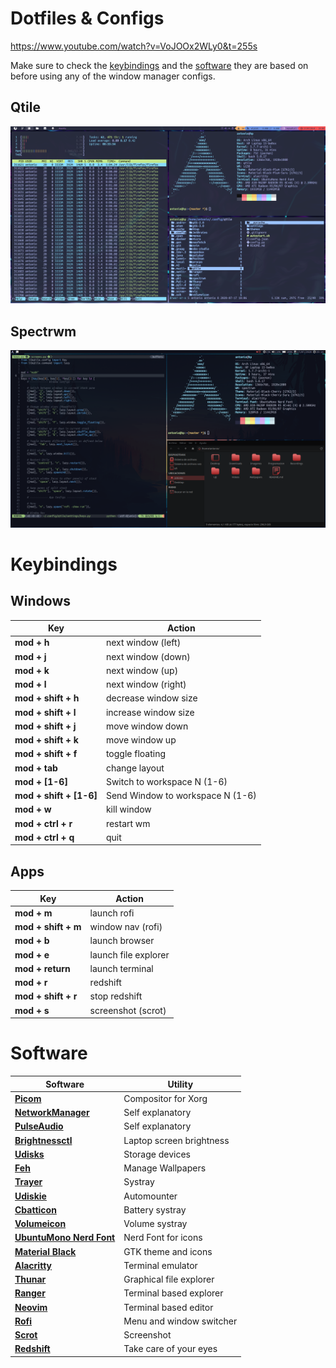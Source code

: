 # Dotfiles & Configs

https://www.youtube.com/watch?v=VoJOOx2WLy0&t=255s

Make sure to check the [keybindings](https://github.com/antoniosarosi/dotfiles#Keybindings)
and the [software](https://github.com/antoniosarosi/dotfiles#Software) they are
based on before using any of the window manager configs.

## Qtile
![Qtile](.screenshots/qtile.png)

## Spectrwm
![Spectrwm](.screenshots/spectrwm.png)

# Keybindings

## Windows

| Key                     | Action                           |
|-------------------------|----------------------------------|
| **mod + h**             | next window (left)               |
| **mod + j**             | next window (down)               |
| **mod + k**             | next window (up)                 |
| **mod + l**             | next window (right)              |
| **mod + shift + h**     | decrease window size             |
| **mod + shift + l**     | increase window size             |
| **mod + shift + j**     | move window down                 |
| **mod + shift + k**     | move window up                   |
| **mod + shift + f**     | toggle floating                  |
| **mod + tab**           | change layout                    |
| **mod + [1-6]**         | Switch to workspace N (1-6)      |
| **mod + shift + [1-6]** | Send Window to workspace N (1-6) |
| **mod + w**             | kill window                      |
| **mod + ctrl + r**      | restart wm                       |
| **mod + ctrl + q**      | quit                             |

## Apps

| Key                 | Action               |
|---------------------|----------------------|
| **mod + m**         | launch rofi          |
| **mod + shift + m** | window nav (rofi)    |
| **mod + b**         | launch browser       |
| **mod + e**         | launch file explorer |
| **mod + return**    | launch terminal      |
| **mod + r**         | redshift             |
| **mod + shift + r** | stop redshift        |
| **mod + s**         | screenshot (scrot)   |

# Software

| Software                                                                                   | Utility                  |
|--------------------------------------------------------------------------------------------|--------------------------|
| **[Picom](https://wiki.archlinux.org/index.php/Picom)**                                    | Compositor for Xorg      |
| **[NetworkManager](https://wiki.archlinux.org/index.php/NetworkManager)**                  | Self explanatory         |
| **[PulseAudio](https://wiki.archlinux.org/index.php/PulseAudio)**                          | Self explanatory         |
| **[Brightnessctl](https://www.archlinux.org/packages/community/x86_64/brightnessctl/)**    | Laptop screen brightness |
| **[Udisks](https://wiki.archlinux.org/index.php/Udisks)**                                  | Storage devices          |
| **[Feh](https://wiki.archlinux.org/index.php/Feh)**                                        | Manage Wallpapers        |
| **[Trayer](https://www.archlinux.org/packages/extra/x86_64/trayer/)**                      | Systray                  |
| **[Udiskie](https://www.archlinux.org/packages/community/any/udiskie/)**                   | Automounter              |
| **[Cbatticon](https://www.archlinux.org/packages/community/x86_64/cbatticon/)**            | Battery systray          |
| **[Volumeicon](https://www.archlinux.org/packages/community/x86_64/volumeicon/)**          | Volume systray           |
| **[UbuntuMono Nerd Font](https://aur.archlinux.org/packages/nerd-fonts-ubuntu-mono/)**     | Nerd Font for icons      |
| **[Material Black](https://github.com/rtlewis88/rtl88-Themes/tree/material-black-COLORS)** | GTK theme and icons      |
| **[Alacritty](https://wiki.archlinux.org/index.php/Alacritty)**                            | Terminal emulator        |
| **[Thunar](https://wiki.archlinux.org/index.php/Thunar)**                                  | Graphical file explorer  |
| **[Ranger](https://wiki.archlinux.org/index.php/Ranger)**                                  | Terminal based explorer  |
| **[Neovim](https://wiki.archlinux.org/index.php/Neovim)**                                  | Terminal based editor    |
| **[Rofi](https://wiki.archlinux.org/index.php/Rofi)**                                      | Menu and window switcher |
| **[Scrot](https://wiki.archlinux.org/index.php/Screen_capture)**                           | Screenshot               |
| **[Redshift](https://wiki.archlinux.org/index.php/Redshift)**                              | Take care of your eyes   |
